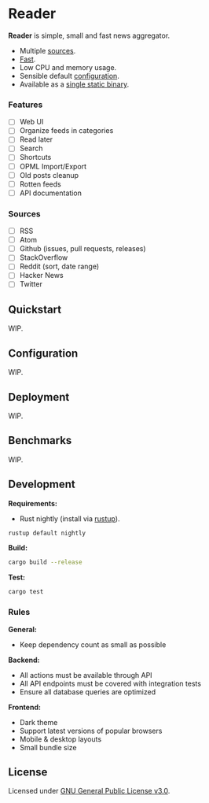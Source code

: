 Reader
======

**Reader** is simple, small and fast news aggregator.

* Multiple [sources](#sources).
* [Fast](#benchmarks).
* Low CPU and memory usage.
* Sensible default [configuration](#configuration).
* Available as a [single static binary](#deployment).

### Features

- [ ] Web UI
- [ ] Organize feeds in categories
- [ ] Read later
- [ ] Search
- [ ] Shortcuts
- [ ] OPML Import/Export
- [ ] Old posts cleanup
- [ ] Rotten feeds
- [ ] API documentation

### Sources

- [ ] RSS
- [ ] Atom
- [ ] Github (issues, pull requests, releases)
- [ ] StackOverflow
- [ ] Reddit (sort, date range)
- [ ] Hacker News
- [ ] Twitter

## Quickstart

WIP.

## Configuration

WIP.

## Deployment

WIP.

## Benchmarks

WIP.

## Development

**Requirements:**

* Rust nightly (install via [rustup](https://rustup.rs/)).

```sh
rustup default nightly
```

**Build:**

```sh
cargo build --release
```

**Test:**

```sh
cargo test 
```

### Rules

**General:**

* Keep dependency count as small as possible

**Backend:**

* All actions must be available through API
* All API endpoints must be covered with integration tests
* Ensure all database queries are optimized 

**Frontend:**

* Dark theme
* Support latest versions of popular browsers
* Mobile & desktop layouts
* Small bundle size

## License

Licensed under [GNU General Public License v3.0](https://github.com/FylmTM/Reader/blob/master/LICENSE).
